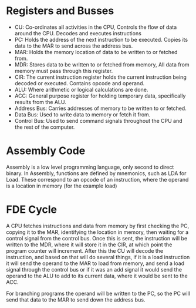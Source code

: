 # Registers and Busses

- CU: Co-ordinates all activities in the CPU, Controls the flow of data around the CPU. Decodes and executes instructions 
- PC: Holds the address of the next instruction to be executed. Copies its data to the MAR to send across the address bus. 
- MAR: Holds the memory location of data to be written to or fetched from. 
- MDR: Stores data to be written to or fetched from memory, All data from memory must pass through this register. 
- CIR: The current instruction register holds the current instruction being decoded or executed. Contains opcode and operand. 
- ALU: Where arithmetic or logical calculations are done. 
- ACC: General purpose register for holding temporary data, specifically results from the ALU. 
- Address Bus: Carries addresses of memory to be written to or fetched. 
- Data Bus: Used to write data to memory or fetch it from. 
- Control Bus: Used to send command signals throughout the CPU and the rest of the computer. 

# Assembly Code

Assembly is a low level programming language, only second to direct binary. In Assembly, functions are defined by mnemonics, such as LDA for Load. These correspond to an opcode of an instruction, where the operand is a location in memory (for the example load)

# FDE Cycle

A CPU fetches instructions and data from memory by first checking the PC, copying it to the MAR, identifying the location in memory, then waiting for a control signal from the control bus. Once this is sent, the instruction will be written to the MDR, where it will store it in the CIR, at which point the program counter will increment. After this the CU will decode the instruction, and based on that will do several things, if it is a load instruction it will send the operand to the MAR to load from memory, and send a load signal through the control bus or if it was an add signal it would send the operand to the ALU to add to its current data, where it would be sent to the ACC.  

For branching programs the operand will be written to the PC, so the PC will send that data to the MAR to send down the address bus.

